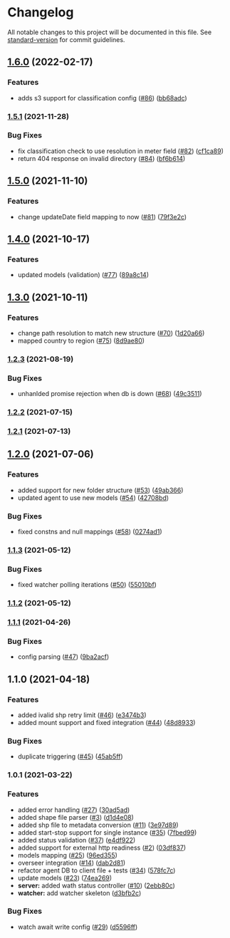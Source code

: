 # Changelog

All notable changes to this project will be documented in this file. See [standard-version](https://github.com/conventional-changelog/standard-version) for commit guidelines.

## [1.6.0](https://github.com/MapColonies/discrete-agent/compare/v1.5.1...v1.6.0) (2022-02-17)


### Features

* adds s3 support for classification config ([#86](https://github.com/MapColonies/discrete-agent/issues/86)) ([bb68adc](https://github.com/MapColonies/discrete-agent/commit/bb68adc7a6f31796ce39a42c6c9a4180884e4ea5))

### [1.5.1](https://github.com/MapColonies/discrete-agent/compare/v1.5.0...v1.5.1) (2021-11-28)


### Bug Fixes

* fix classification check to use resolution in meter field ([#82](https://github.com/MapColonies/discrete-agent/issues/82)) ([cf1ca89](https://github.com/MapColonies/discrete-agent/commit/cf1ca89e765658005e8690cb0c8f77e6159b98a0))
* return 404 response on invalid directory ([#84](https://github.com/MapColonies/discrete-agent/issues/84)) ([bf6b614](https://github.com/MapColonies/discrete-agent/commit/bf6b6142d22980ddca4c8c88899ce2ca702d8026))

## [1.5.0](https://github.com/MapColonies/discrete-agent/compare/v1.4.0...v1.5.0) (2021-11-10)


### Features

* change updateDate field mapping to now ([#81](https://github.com/MapColonies/discrete-agent/issues/81)) ([79f3e2c](https://github.com/MapColonies/discrete-agent/commit/79f3e2c26358c2cb51fb82e7a3d60e46746b9525))

## [1.4.0](https://github.com/MapColonies/discrete-agent/compare/v1.3.0...v1.4.0) (2021-10-17)


### Features

* updated models (validation) ([#77](https://github.com/MapColonies/discrete-agent/issues/77)) ([89a8c14](https://github.com/MapColonies/discrete-agent/commit/89a8c1488f2520e9e870ef17a3856c077914a4d1))

## [1.3.0](https://github.com/MapColonies/discrete-agent/compare/v1.2.3...v1.3.0) (2021-10-11)


### Features

* change path resolution to match new structure ([#70](https://github.com/MapColonies/discrete-agent/issues/70)) ([1d20a66](https://github.com/MapColonies/discrete-agent/commit/1d20a66e097e47fce9e313757bf6caf82e09825b))
* mapped country to region ([#75](https://github.com/MapColonies/discrete-agent/issues/75)) ([8d9ae80](https://github.com/MapColonies/discrete-agent/commit/8d9ae801a6b3c418d259d8889d595213203ed5fa))

### [1.2.3](https://github.com/MapColonies/discrete-agent/compare/v1.2.2...v1.2.3) (2021-08-19)


### Bug Fixes

* unhanlded promise rejection when db is down ([#68](https://github.com/MapColonies/discrete-agent/issues/68)) ([49c3511](https://github.com/MapColonies/discrete-agent/commit/49c35117c1c70e24e53e276f8ef432840b332231))

### [1.2.2](https://github.com/MapColonies/discrete-agent/compare/v1.2.1...v1.2.2) (2021-07-15)

### [1.2.1](https://github.com/MapColonies/discrete-agent/compare/v1.2.0...v1.2.1) (2021-07-13)

## [1.2.0](https://github.com/MapColonies/discrete-agent/compare/v1.1.3...v1.2.0) (2021-07-06)


### Features

* added support for new folder structure ([#53](https://github.com/MapColonies/discrete-agent/issues/53)) ([49ab366](https://github.com/MapColonies/discrete-agent/commit/49ab366caca6ac57a7fc00e582224db54f510d4a))
* updated agent to use new models ([#54](https://github.com/MapColonies/discrete-agent/issues/54)) ([42708bd](https://github.com/MapColonies/discrete-agent/commit/42708bdd8287d55749600cc4bcccab8dd94b353d))


### Bug Fixes

* fixed constns and null mappings ([#58](https://github.com/MapColonies/discrete-agent/issues/58)) ([0274ad1](https://github.com/MapColonies/discrete-agent/commit/0274ad12ebc03d19ac3519a09b80d2332a093004))

### [1.1.3](https://github.com/MapColonies/discrete-agent/compare/v1.1.2...v1.1.3) (2021-05-12)


### Bug Fixes

* fixed watcher polling iterations ([#50](https://github.com/MapColonies/discrete-agent/issues/50)) ([55010bf](https://github.com/MapColonies/discrete-agent/commit/55010bf86379f50212a0878ff19f929888f6d265))

### [1.1.2](https://github.com/MapColonies/discrete-agent/compare/v1.1.1...v1.1.2) (2021-05-12)

### [1.1.1](https://github.com/MapColonies/discrete-agent/compare/v1.1.0...v1.1.1) (2021-04-26)


### Bug Fixes

* config parsing ([#47](https://github.com/MapColonies/discrete-agent/issues/47)) ([9ba2acf](https://github.com/MapColonies/discrete-agent/commit/9ba2acf9bc40f0313802be1cc31aa239b0a02ac2))

## 1.1.0 (2021-04-18)


### Features

* added ivalid shp retry limit ([#46](https://github.com/MapColonies/discrete-agent/issues/46)) ([e3474b3](https://github.com/MapColonies/discrete-agent/commit/e3474b3aca3d4aa3430ed4998c0373c72ca79556))
* added mount support and fixed integration ([#44](https://github.com/MapColonies/discrete-agent/issues/44)) ([48d8933](https://github.com/MapColonies/discrete-agent/commit/48d893392d2be8f8a04f6bf47022db600f000435))


### Bug Fixes

* duplicate triggering ([#45](https://github.com/MapColonies/discrete-agent/issues/45)) ([45ab5ff](https://github.com/MapColonies/discrete-agent/commit/45ab5ff49d06d76ed0b6a53006375fdf17f8266a))

### 1.0.1 (2021-03-22)


### Features

* added error handling ([#27](https://github.com/MapColonies/discrete-agent/issues/27)) ([30ad5ad](https://github.com/MapColonies/discrete-agent/commit/30ad5adb3d3af8613bcace4c2d93ee26055debcc))
* added shape file parser ([#3](https://github.com/MapColonies/discrete-agent/issues/3)) ([d1d4e08](https://github.com/MapColonies/discrete-agent/commit/d1d4e08fcb327b9c286eb4367343fcb0288bbd59))
* added shp file to metadata conversion ([#11](https://github.com/MapColonies/discrete-agent/issues/11)) ([3e97d89](https://github.com/MapColonies/discrete-agent/commit/3e97d8990da23ee3f396a2abe556ba12a744aedb))
* added start-stop support for single instance ([#35](https://github.com/MapColonies/discrete-agent/issues/35)) ([7fbed99](https://github.com/MapColonies/discrete-agent/commit/7fbed9998950dcf4aa74aa7211ed7829607444c7))
* added status validation ([#37](https://github.com/MapColonies/discrete-agent/issues/37)) ([e4df922](https://github.com/MapColonies/discrete-agent/commit/e4df922955f5567a678e06ceb5b7bbdeb16aa252))
* added support for external http readiness ([#2](https://github.com/MapColonies/discrete-agent/issues/2)) ([03df837](https://github.com/MapColonies/discrete-agent/commit/03df83778d5ca46c19cc4bb163464bca0b85f2a0))
* models mapping ([#25](https://github.com/MapColonies/discrete-agent/issues/25)) ([96ed355](https://github.com/MapColonies/discrete-agent/commit/96ed3558f08a2b0ec9bfc592198b5c6bdbdf5b9e))
* overseer integration ([#14](https://github.com/MapColonies/discrete-agent/issues/14)) ([dab2d81](https://github.com/MapColonies/discrete-agent/commit/dab2d817b16f25980546d245fb5e781c1d171d19))
* refactor agent DB to client file + tests ([#34](https://github.com/MapColonies/discrete-agent/issues/34)) ([578fc7c](https://github.com/MapColonies/discrete-agent/commit/578fc7c3123e242383e99a75cd9c0690418fa5d8))
* update models ([#23](https://github.com/MapColonies/discrete-agent/issues/23)) ([74ea269](https://github.com/MapColonies/discrete-agent/commit/74ea269185b22f79ada2b95d606e0400734a581a))
* **server:** added wath status controller ([#10](https://github.com/MapColonies/discrete-agent/issues/10)) ([2ebb80c](https://github.com/MapColonies/discrete-agent/commit/2ebb80c24d593870e9c0c1068f3b14bebd318cdf))
* **watcher:** add watcher skeleton ([d3bfb2c](https://github.com/MapColonies/discrete-agent/commit/d3bfb2cc44ed7483ad791be684f24a1ff1645f6a))


### Bug Fixes

* watch await write config ([#29](https://github.com/MapColonies/discrete-agent/issues/29)) ([d5596ff](https://github.com/MapColonies/discrete-agent/commit/d5596ff94b248858bb25b1f40bb14e78d8182355))
